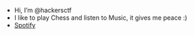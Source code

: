 - Hi, I’m @hackersctf
- I like to play Chess and listen to Music, it gives me peace :)
- [Spotify](https://spotify.link/ELtU6L3bNDb)

